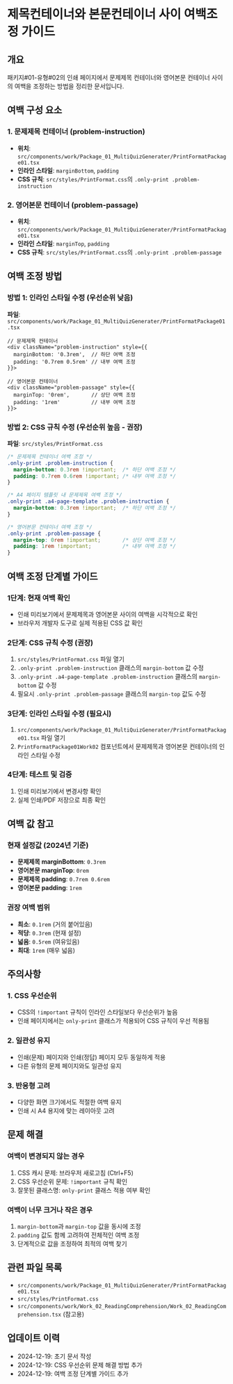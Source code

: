 # 제목컨테이너와 본문컨테이너 사이 여백조정 가이드

## 개요
패키지#01-유형#02의 인쇄 페이지에서 문제제목 컨테이너와 영어본문 컨테이너 사이의 여백을 조정하는 방법을 정리한 문서입니다.

## 여백 구성 요소

### 1. 문제제목 컨테이너 (problem-instruction)
- **위치**: `src/components/work/Package_01_MultiQuizGenerater/PrintFormatPackage01.tsx`
- **인라인 스타일**: `marginBottom`, `padding`
- **CSS 규칙**: `src/styles/PrintFormat.css`의 `.only-print .problem-instruction`

### 2. 영어본문 컨테이너 (problem-passage)
- **위치**: `src/components/work/Package_01_MultiQuizGenerater/PrintFormatPackage01.tsx`
- **인라인 스타일**: `marginTop`, `padding`
- **CSS 규칙**: `src/styles/PrintFormat.css`의 `.only-print .problem-passage`

## 여백 조정 방법

### 방법 1: 인라인 스타일 수정 (우선순위 낮음)
**파일**: `src/components/work/Package_01_MultiQuizGenerater/PrintFormatPackage01.tsx`

```tsx
// 문제제목 컨테이너
<div className="problem-instruction" style={{
  marginBottom: '0.3rem',  // 하단 여백 조정
  padding: '0.7rem 0.5rem' // 내부 여백 조정
}}>

// 영어본문 컨테이너
<div className="problem-passage" style={{
  marginTop: '0rem',       // 상단 여백 조정
  padding: '1rem'          // 내부 여백 조정
}}>
```

### 방법 2: CSS 규칙 수정 (우선순위 높음 - 권장)
**파일**: `src/styles/PrintFormat.css`

```css
/* 문제제목 컨테이너 여백 조정 */
.only-print .problem-instruction {
  margin-bottom: 0.3rem !important;  /* 하단 여백 조정 */
  padding: 0.7rem 0.6rem !important; /* 내부 여백 조정 */
}

/* A4 페이지 템플릿 내 문제제목 여백 조정 */
.only-print .a4-page-template .problem-instruction {
  margin-bottom: 0.3rem !important;  /* 하단 여백 조정 */
}

/* 영어본문 컨테이너 여백 조정 */
.only-print .problem-passage {
  margin-top: 0rem !important;       /* 상단 여백 조정 */
  padding: 1rem !important;          /* 내부 여백 조정 */
}
```

## 여백 조정 단계별 가이드

### 1단계: 현재 여백 확인
- 인쇄 미리보기에서 문제제목과 영어본문 사이의 여백을 시각적으로 확인
- 브라우저 개발자 도구로 실제 적용된 CSS 값 확인

### 2단계: CSS 규칙 수정 (권장)
1. `src/styles/PrintFormat.css` 파일 열기
2. `.only-print .problem-instruction` 클래스의 `margin-bottom` 값 수정
3. `.only-print .a4-page-template .problem-instruction` 클래스의 `margin-bottom` 값 수정
4. 필요시 `.only-print .problem-passage` 클래스의 `margin-top` 값도 수정

### 3단계: 인라인 스타일 수정 (필요시)
1. `src/components/work/Package_01_MultiQuizGenerater/PrintFormatPackage01.tsx` 파일 열기
2. `PrintFormatPackage01Work02` 컴포넌트에서 문제제목과 영어본문 컨테이너의 인라인 스타일 수정

### 4단계: 테스트 및 검증
1. 인쇄 미리보기에서 변경사항 확인
2. 실제 인쇄/PDF 저장으로 최종 확인

## 여백 값 참고

### 현재 설정값 (2024년 기준)
- **문제제목 marginBottom**: `0.3rem`
- **영어본문 marginTop**: `0rem`
- **문제제목 padding**: `0.7rem 0.6rem`
- **영어본문 padding**: `1rem`

### 권장 여백 범위
- **최소**: `0.1rem` (거의 붙어있음)
- **적당**: `0.3rem` (현재 설정)
- **넓음**: `0.5rem` (여유있음)
- **최대**: `1rem` (매우 넓음)

## 주의사항

### 1. CSS 우선순위
- CSS의 `!important` 규칙이 인라인 스타일보다 우선순위가 높음
- 인쇄 페이지에서는 `only-print` 클래스가 적용되어 CSS 규칙이 우선 적용됨

### 2. 일관성 유지
- 인쇄(문제) 페이지와 인쇄(정답) 페이지 모두 동일하게 적용
- 다른 유형의 문제 페이지와도 일관성 유지

### 3. 반응형 고려
- 다양한 화면 크기에서도 적절한 여백 유지
- 인쇄 시 A4 용지에 맞는 레이아웃 고려

## 문제 해결

### 여백이 변경되지 않는 경우
1. CSS 캐시 문제: 브라우저 새로고침 (Ctrl+F5)
2. CSS 우선순위 문제: `!important` 규칙 확인
3. 잘못된 클래스명: `only-print` 클래스 적용 여부 확인

### 여백이 너무 크거나 작은 경우
1. `margin-bottom`과 `margin-top` 값을 동시에 조정
2. `padding` 값도 함께 고려하여 전체적인 여백 조정
3. 단계적으로 값을 조정하여 최적의 여백 찾기

## 관련 파일 목록
- `src/components/work/Package_01_MultiQuizGenerater/PrintFormatPackage01.tsx`
- `src/styles/PrintFormat.css`
- `src/components/work/Work_02_ReadingComprehension/Work_02_ReadingComprehension.tsx` (참고용)

## 업데이트 이력
- 2024-12-19: 초기 문서 작성
- 2024-12-19: CSS 우선순위 문제 해결 방법 추가
- 2024-12-19: 여백 조정 단계별 가이드 추가
